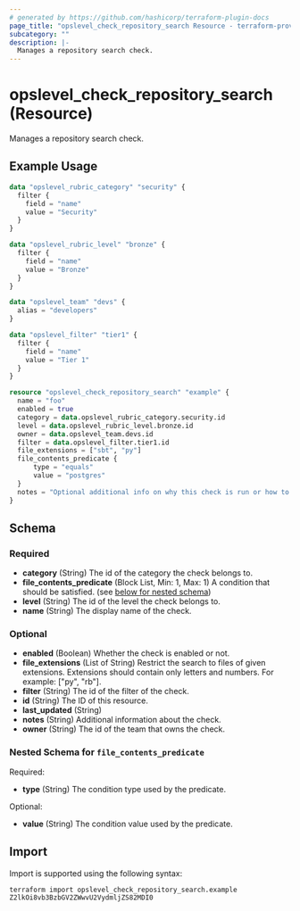 ```yaml
---
# generated by https://github.com/hashicorp/terraform-plugin-docs
page_title: "opslevel_check_repository_search Resource - terraform-provider-opslevel"
subcategory: ""
description: |-
  Manages a repository search check.
---
```


# opslevel_check_repository_search (Resource)

Manages a repository search check.

## Example Usage

```terraform
data "opslevel_rubric_category" "security" {
  filter {
    field = "name"
    value = "Security"
  }
}

data "opslevel_rubric_level" "bronze" {
  filter {
    field = "name"
    value = "Bronze"
  }
}

data "opslevel_team" "devs" {
  alias = "developers"
}

data "opslevel_filter" "tier1" {
  filter {
    field = "name"
    value = "Tier 1"
  }
}

resource "opslevel_check_repository_search" "example" {
  name = "foo"
  enabled = true
  category = data.opslevel_rubric_category.security.id
  level = data.opslevel_rubric_level.bronze.id
  owner = data.opslevel_team.devs.id
  filter = data.opslevel_filter.tier1.id
  file_extensions = ["sbt", "py"]
  file_contents_predicate {
      type = "equals"
      value = "postgres"
  }
  notes = "Optional additional info on why this check is run or how to fix it"
}
```

<!-- schema generated by tfplugindocs -->
## Schema

### Required

- **category** (String) The id of the category the check belongs to.
- **file_contents_predicate** (Block List, Min: 1, Max: 1) A condition that should be satisfied. (see [below for nested schema](#nestedblock--file_contents_predicate))
- **level** (String) The id of the level the check belongs to.
- **name** (String) The display name of the check.

### Optional

- **enabled** (Boolean) Whether the check is enabled or not.
- **file_extensions** (List of String) Restrict the search to files of given extensions. Extensions should contain only letters and numbers. For example: ["py", "rb"].
- **filter** (String) The id of the filter of the check.
- **id** (String) The ID of this resource.
- **last_updated** (String)
- **notes** (String) Additional information about the check.
- **owner** (String) The id of the team that owns the check.

<a id="nestedblock--file_contents_predicate"></a>
### Nested Schema for `file_contents_predicate`

Required:

- **type** (String) The condition type used by the predicate.

Optional:

- **value** (String) The condition value used by the predicate.

## Import

Import is supported using the following syntax:

```shell
terraform import opslevel_check_repository_search.example Z2lkOi8vb3BzbGV2ZWwvU2VydmljZS82MDI0
```
